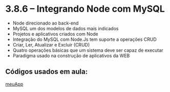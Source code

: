 # 3.8.6 – Integrando Node com MySQL

- Node direcionado ao back-end
- MySQL um dos modelos de dados mais indicados
- Projetos e aplicativos criados com Node
- Integração do MySQL com Node.Js tem suporte a operações CRUD
- Criar, Ler, Atualizar e Excluir (CRUD)
- Quatro operações básicas que um sistema deve ser capaz de executar
- Paradigma usado na construção de aplicativos da WEB

## Códigos usados em aula:

[meuApp](camminho)